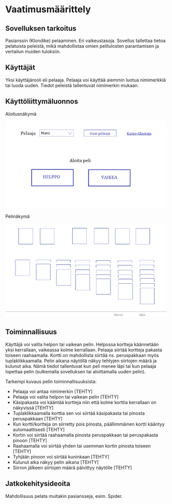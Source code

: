 # Vaatimusmäärittely

## Sovelluksen tarkoitus

Pasianssin (Klondike) pelaaminen. Eri vaikeustasoja. Sovellus tallettaa tietoa pelatuista peleistä, mikä mahdollistaa omien pelitulosten parantamisen ja vertailun muiden tuloksiin.

## Käyttäjät

Yksi käyttäjärooli eli pelaaja. Pelaaja voi käyttää aiemmin luotua nimimerkkiä tai luoda uuden. Tiedot peleistä tallentuvat nimimerkin mukaan.

## Käyttöliittymäluonnos

Aloitusnäkymä

![](./kuvat/kayttoliittyma_hahmotelma1.png)

Pelinäkymä

![](./kuvat/kayttoliittyma_hahmotelma2.png)

## Toiminnallisuus

Käyttäjä voi valita helpon tai vaikean pelin. Helpossa kortteja käännetään yksi kerrallaan, vaikeassa kolme kerrallaan. Pelaaja siirtää kortteja pakasta toiseen raahaamalla. Kortti on mahdollista siirtää ns. peruspakkaan myös tuplaklikkaamalla. Pelin aikana näytöllä näkyy tehtyjen siirtojen määrä ja kulunut aika. Nämä tiedot tallentuvat kun peli menee läpi tai kun pelaaja lopettaa pelin (sulkemalla sovelluksen tai aloittamalla uuden pelin).

Tarkempi kuvaus pelin toiminnallisuuksista:
- Pelaaja voi antaa nimimerkin [TEHTY]
- Pelaaja voi valita helpon tai vaikean pelin [TEHTY]
- Käsipakasta voi kääntää kortteja niin että kolme korttia kerrallaan on näkyvissä [TEHTY]
- Tuplaklikkaamalla korttia sen voi siirtää käsipakasta tai pinosta peruspakkaan [TEHTY]
- Kun kortti/kortteja on siirretty pois pinosta, päällimmäinen kortti kääntyy automaattisesti [TEHTY]
- Kortin voi siirtää raahaamalla pinosta peruspakkaan tai peruspakasta pinoon [TEHTY]
- Raahaamalla voi siirtää yhden tai usemman kortin pinosta toiseen [TEHTY]
- Tyhjään pinoon voi siirtää kuninkaan [TEHTY]
- Kulunut aika näkyy pelin aikana [TEHTY]
- Siirron jälkeen siirtojen määrä päivittyy näytölle [TEHTY]


## Jatkokehitysideoita

Mahdollisuus pelata muitakin pasiansseja, esim. Spider.
